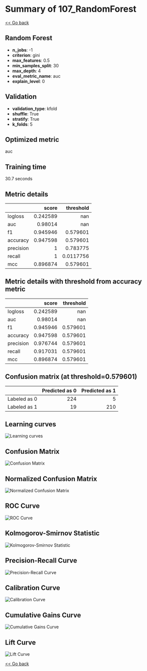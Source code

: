 # Summary of 107_RandomForest

[<< Go back](../README.md)


## Random Forest
- **n_jobs**: -1
- **criterion**: gini
- **max_features**: 0.5
- **min_samples_split**: 30
- **max_depth**: 4
- **eval_metric_name**: auc
- **explain_level**: 0

## Validation
 - **validation_type**: kfold
 - **shuffle**: True
 - **stratify**: True
 - **k_folds**: 5

## Optimized metric
auc

## Training time

30.7 seconds

## Metric details
|           |    score |   threshold |
|:----------|---------:|------------:|
| logloss   | 0.242589 | nan         |
| auc       | 0.98014  | nan         |
| f1        | 0.945946 |   0.579601  |
| accuracy  | 0.947598 |   0.579601  |
| precision | 1        |   0.783775  |
| recall    | 1        |   0.0117756 |
| mcc       | 0.896874 |   0.579601  |


## Metric details with threshold from accuracy metric
|           |    score |   threshold |
|:----------|---------:|------------:|
| logloss   | 0.242589 |  nan        |
| auc       | 0.98014  |  nan        |
| f1        | 0.945946 |    0.579601 |
| accuracy  | 0.947598 |    0.579601 |
| precision | 0.976744 |    0.579601 |
| recall    | 0.917031 |    0.579601 |
| mcc       | 0.896874 |    0.579601 |


## Confusion matrix (at threshold=0.579601)
|              |   Predicted as 0 |   Predicted as 1 |
|:-------------|-----------------:|-----------------:|
| Labeled as 0 |              224 |                5 |
| Labeled as 1 |               19 |              210 |

## Learning curves
![Learning curves](learning_curves.png)
## Confusion Matrix

![Confusion Matrix](confusion_matrix.png)


## Normalized Confusion Matrix

![Normalized Confusion Matrix](confusion_matrix_normalized.png)


## ROC Curve

![ROC Curve](roc_curve.png)


## Kolmogorov-Smirnov Statistic

![Kolmogorov-Smirnov Statistic](ks_statistic.png)


## Precision-Recall Curve

![Precision-Recall Curve](precision_recall_curve.png)


## Calibration Curve

![Calibration Curve](calibration_curve_curve.png)


## Cumulative Gains Curve

![Cumulative Gains Curve](cumulative_gains_curve.png)


## Lift Curve

![Lift Curve](lift_curve.png)



[<< Go back](../README.md)
